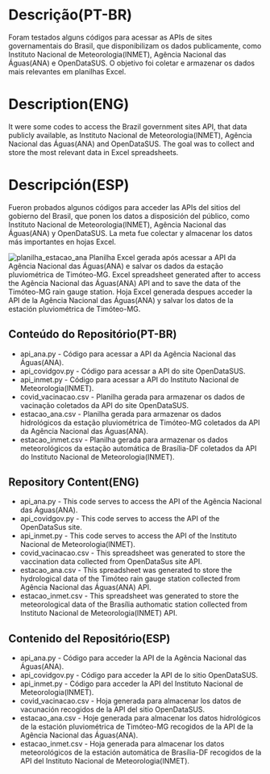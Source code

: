 # Descrição(PT-BR)
Foram testados alguns códigos para acessar as APIs de sites governamentais do Brasil, que disponibilizam os dados publicamente, como Instituto Nacional de Meteorologia(INMET), Agência Nacional das Águas(ANA) e OpenDataSUS. O objetivo foi coletar e armazenar os dados mais relevantes em planilhas Excel.   
# Description(ENG)
It were some codes to access the Brazil government sites API, that data publicly available, as Instituto Nacional de Meteorologia(INMET), Agência Nacional das Águas(ANA) and OpenDataSUS. The goal was to collect and store the most relevant data in Excel spreadsheets.
# Descripción(ESP)
Fueron probados algunos códigos para acceder las APIs del sitios del gobierno del Brasil, que ponen los datos a disposición del público, como Instituto Nacional de Meteorologia(INMET), Agência Nacional das Águas(ANA) y OpenDataSUS. La meta fue colectar y almacenar los datos más importantes en hojas Excel. 

![planilha_estacao_ana](https://github.com/wilmorales21/Scripts/assets/80546143/c9297809-acb8-425a-bd1e-6868b5e0f7e8)
Planilha Excel gerada após acessar a API da Agência Nacional das Águas(ANA) e salvar os dados da estação pluviométrica de Timóteo-MG. Excel spreadsheet generated after to access the Agência Nacional das Águas(ANA) API and to save the data of the Timóteo-MG rain gauge station. Hoja Excel generada despues acceder la API de la Agência Nacional das Águas(ANA) y salvar los datos de la estación pluviométrica de Timóteo-MG.

## Conteúdo do Repositório(PT-BR)
+ api_ana.py - Código para acessar a API da Agência Nacional das Águas(ANA).
+ api_covidgov.py - Código para acessar a API do site OpenDataSUS.
+ api_inmet.py - Código para acessar a API do Instituto Nacional de Meteorologia(INMET).
+ covid_vacinacao.csv - Planilha gerada para armazenar os dados de vacinação coletados da API do site OpenDataSUS.
+ estacao_ana.csv - Planilha gerada para armazenar os dados hidrológicos da estação pluviométrica de Timóteo-MG coletados da API da Agência Nacional das Águas(ANA).
+ estacao_inmet.csv - Planilha gerada para armazenar os dados meteorológicos da estação automática de Brasília-DF coletados da API do Instituto Nacional de Meteorologia(INMET). 
## Repository Content(ENG)
+ api_ana.py - This code serves to access the API of the Agência Nacional das Águas(ANA).
+ api_covidgov.py - This code serves to access the API of the OpenDataSus site.
+ api_inmet.py - This code serves to access the API of the Instituto Nacional de Meteorologia(INMET).
+ covid_vacinacao.csv - This spreadsheet was generated to store the vaccination data collected from OpenDataSus site API. 
+ estacao_ana.csv - This spreadsheet was generated to store the hydrological data of the Timóteo rain gauge station collected from Agência Nacional das Águas(ANA) API.
+ estacao_inmet.csv - This spreadsheet was generated to store the meteorological data of the Brasília authomatic station collected from Instituto Nacional de Meteorologia(INMET) API.
## Contenido del Repositório(ESP)
+ api_ana.py - Código para acceder la API de la Agência Nacional das Águas(ANA).
+ api_covidgov.py - Código para acceder la API de lo sitio OpenDataSUS.  
+ api_inmet.py - Código para acceder la API del Instituto Nacional de Meteorologia(INMET).
+ covid_vacinacao.csv - Hoja generada para almacenar los datos de vacunación recogidos de la API del sitio OpenDataSUS. 
+ estacao_ana.csv - Hoje generada para almacenar los datos hidrológicos de la estación pluviométrica de Timóteo-MG recogidos de la API de la Agência Nacional das Águas(ANA).
+ estacao_inmet.csv - Hoja generada para almacenar los datos meteorológicos de la estación automática de Brasília-DF recogidos de la API del Instituto Nacional de Meteorologia(INMET).
